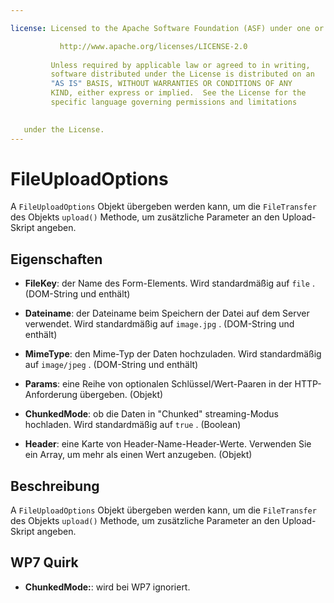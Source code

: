 ```yaml
---

license: Licensed to the Apache Software Foundation (ASF) under one or more contributor license agreements. See the NOTICE file distributed with this work for additional information regarding copyright ownership. The ASF licenses this file to you under the Apache License, Version 2.0 (the "License"); you may not use this file except in compliance with the License. You may obtain a copy of the License at

           http://www.apache.org/licenses/LICENSE-2.0
    
         Unless required by applicable law or agreed to in writing,
         software distributed under the License is distributed on an
         "AS IS" BASIS, WITHOUT WARRANTIES OR CONDITIONS OF ANY
         KIND, either express or implied.  See the License for the
         specific language governing permissions and limitations
    

   under the License.
---
```


# FileUploadOptions

A `FileUploadOptions` Objekt übergeben werden kann, um die `FileTransfer` des Objekts `upload()` Methode, um zusätzliche Parameter an den Upload-Skript angeben.

## Eigenschaften

*   **FileKey**: der Name des Form-Elements. Wird standardmäßig auf `file` . (DOM-String und enthält)

*   **Dateiname**: der Dateiname beim Speichern der Datei auf dem Server verwendet. Wird standardmäßig auf `image.jpg` . (DOM-String und enthält)

*   **MimeType**: den Mime-Typ der Daten hochzuladen. Wird standardmäßig auf `image/jpeg` . (DOM-String und enthält)

*   **Params**: eine Reihe von optionalen Schlüssel/Wert-Paaren in der HTTP-Anforderung übergeben. (Objekt)

*   **ChunkedMode**: ob die Daten in "Chunked" streaming-Modus hochladen. Wird standardmäßig auf `true` . (Boolean)

*   **Header**: eine Karte von Header-Name-Header-Werte. Verwenden Sie ein Array, um mehr als einen Wert anzugeben. (Objekt)

## Beschreibung

A `FileUploadOptions` Objekt übergeben werden kann, um die `FileTransfer` des Objekts `upload()` Methode, um zusätzliche Parameter an den Upload-Skript angeben.

## WP7 Quirk

*   **ChunkedMode:**: wird bei WP7 ignoriert.